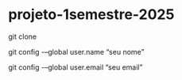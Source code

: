 # projeto-1semestre-2025
git clone 

git config -–global user.name “seu nome” 

git config -–global user.email “seu email”
